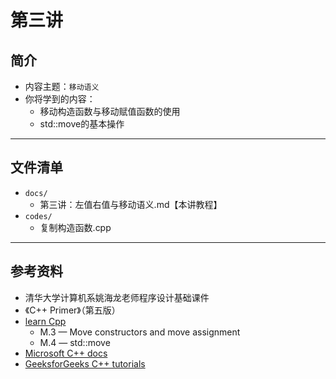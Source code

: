 # 第三讲

## 简介

- 内容主题：`移动语义` 
- 你将学到的内容：
  - 移动构造函数与移动赋值函数的使用
  - std::move的基本操作

---

## 文件清单

- `docs/`
  - 第三讲：左值右值与移动语义.md【本讲教程】
- `codes/`
  - 复制构造函数.cpp

---

## 参考资料

- 清华大学计算机系姚海龙老师程序设计基础课件
- 《C++ Primer》（第五版）
- [learn Cpp](https://www.learncpp.com/)
  - M.3 — Move constructors and move assignment
  - M.4 — std::move
- [Microsoft C++ docs](https://docs.microsoft.com/en-us/cpp/cpp/?view=msvc-170)
- [GeeksforGeeks C++ tutorials](https://www.geeksforgeeks.org/c-plus-plus/)
